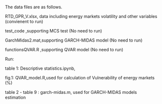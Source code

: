 The data files are as follows.

RTD_GPR_V.xlsx, data including energy markets volatility and other variables (convienent to run)

test_code ,supporting MCS test (No need to run)

GarchMidas2.mat,supporting GARCH-MIDAS model (No need to run)

functionsQVAR.R ,supporting QVAR model (No need to run)

Run:

table 1: Descriptive statistics.ipynb, 

fig.1:   QVAR_model.R,used for calculation of Vulnerability of energy markets (%) 

table 2 - table 9 : garch-midas.m, used for  GARCH-MIDAS models estimation 

